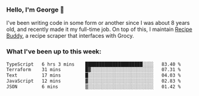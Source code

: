 ### Hello, I'm George 👋

I've been writing code in some form or another since I was about 8 years old, and recently made it my full-time job. On top of this, I maintain [Recipe Buddy](https://github.com/georgegebbett/recipe-buddy), a recipe scraper that interfaces with Grocy.  

<!--
**georgegebbett/georgegebbett** is a ✨ _special_ ✨ repository because its `README.md` (this file) appears on your GitHub profile.

Here are some ideas to get you started:

- 🔭 I’m currently working on ...
- 🌱 I’m currently learning ...
- 👯 I’m looking to collaborate on ...
- 🤔 I’m looking for help with ...
- 💬 Ask me about ...
- 📫 How to reach me: ...
- 😄 Pronouns: ...
- ⚡ Fun fact: ...
-->

### What I've been up to this week:
<!--START_SECTION:waka-->

```txt
TypeScript   6 hrs 3 mins    █████████████████████░░░░   83.40 %
Terraform    31 mins         █▓░░░░░░░░░░░░░░░░░░░░░░░   07.31 %
Text         17 mins         █░░░░░░░░░░░░░░░░░░░░░░░░   04.03 %
JavaScript   12 mins         ▓░░░░░░░░░░░░░░░░░░░░░░░░   02.83 %
JSON         6 mins          ▒░░░░░░░░░░░░░░░░░░░░░░░░   01.42 %
```

<!--END_SECTION:waka-->
